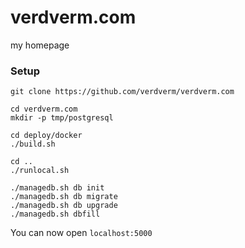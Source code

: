 verdverm.com
============

my homepage


### Setup

```
git clone https://github.com/verdverm/verdverm.com

cd verdverm.com
mkdir -p tmp/postgresql

cd deploy/docker
./build.sh

cd ..
./runlocal.sh

./managedb.sh db init
./managedb.sh db migrate
./managedb.sh db upgrade
./managedb.sh dbfill
```

You can now open `localhost:5000`
